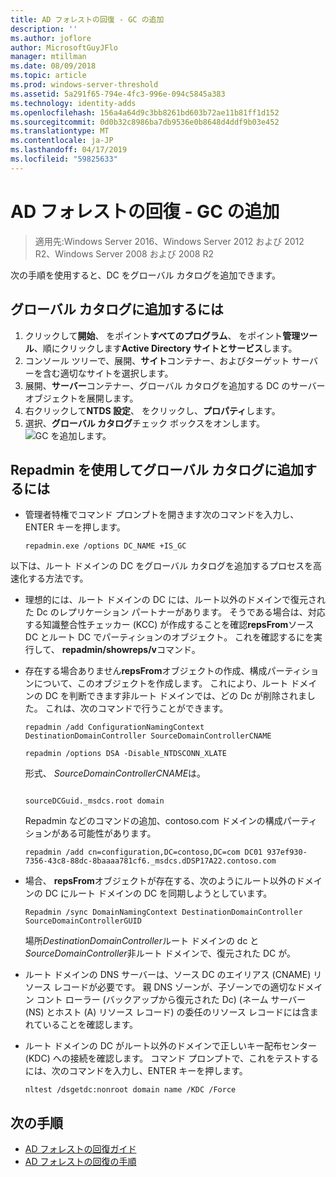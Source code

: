 ```yaml
---
title: AD フォレストの回復 - GC の追加
description: ''
ms.author: joflore
author: MicrosoftGuyJFlo
manager: mtillman
ms.date: 08/09/2018
ms.topic: article
ms.prod: windows-server-threshold
ms.assetid: 5a291f65-794e-4fc3-996e-094c5845a383
ms.technology: identity-adds
ms.openlocfilehash: 156a4a64d9c3bb8261bd603b72ae11b81ff1d152
ms.sourcegitcommit: 0d0b32c8986ba7db9536e0b8648d4ddf9b03e452
ms.translationtype: MT
ms.contentlocale: ja-JP
ms.lasthandoff: 04/17/2019
ms.locfileid: "59825633"
---
```

# <a name="ad-forest-recovery---adding-the-gc"></a>AD フォレストの回復 - GC の追加

>適用先:Windows Server 2016、Windows Server 2012 および 2012 R2、Windows Server 2008 および 2008 R2

次の手順を使用すると、DC をグローバル カタログを追加できます。  
  
## <a name="to-add-the-global-catalog"></a>グローバル カタログに追加するには  
  
1. クリックして**開始**、 をポイント**すべてのプログラム**、 をポイント**管理ツール**、順にクリックします**Active Directory サイトとサービス**します。  
2. コンソール ツリーで、展開、**サイト**コンテナー、およびターゲット サーバーを含む適切なサイトを選択します。  
3. 展開、**サーバー**コンテナー、グローバル カタログを追加する DC のサーバー オブジェクトを展開します。  
4. 右クリックして**NTDS 設定**、 をクリックし、**プロパティ**します。  
5. 選択、**グローバル カタログ**チェック ボックスをオンします。  
![GC を追加します。](media/AD-Forest-Recovery-Add-GC/addgc1.png)

## <a name="to-add-the-global-catalog-using-repadmin"></a>Repadmin を使用してグローバル カタログに追加するには  

- 管理者特権でコマンド プロンプトを開きます次のコマンドを入力し、ENTER キーを押します。  

   ```  
   repadmin.exe /options DC_NAME +IS_GC  
   ```  

以下は、ルート ドメインの DC をグローバル カタログを追加するプロセスを高速化する方法です。  

- 理想的には、ルート ドメインの DC には、ルート以外のドメインで復元された Dc のレプリケーション パートナーがあります。 そうである場合は、対応する知識整合性チェッカー (KCC) が作成することを確認**repsFrom**ソース DC とルート DC でパーティションのオブジェクト。 これを確認するにを実行して、 **repadmin/showreps/v**コマンド。 

- 存在する場合ありません**repsFrom**オブジェクトの作成、構成パーティションについて、このオブジェクトを作成します。 これにより、ルート ドメインの DC を判断できます非ルート ドメインでは、どの Dc が削除されました。 これは、次のコマンドで行うことができます。  

   ```
   repadmin /add ConfigurationNamingContext DestinationDomainController SourceDomainControllerCNAME  
   ```

   ```
   repadmin /options DSA -Disable_NTDSCONN_XLATE  
   ```

   形式、 *SourceDomainControllerCNAME*は。  

   ```
  
   sourceDCGuid._msdcs.root domain  
   ```

   Repadmin などのコマンドの追加、contoso.com ドメインの構成パーティションがある可能性があります。  

   ```
   repadmin /add cn=configuration,DC=contoso,DC=com DC01 937ef930-7356-43c8-88dc-8baaaa781cf6._msdcs.dDSP17A22.contoso.com  
   ```

- 場合、 **repsFrom**オブジェクトが存在する、次のようにルート以外のドメインの DC にルート ドメインの DC を同期しようとしています。  

   ```
   Repadmin /sync DomainNamingContext DestinationDomainController SourceDomainControllerGUID  
   ```

   場所*DestinationDomainController*ルート ドメインの dc と*SourceDomainController*非ルート ドメインで、復元された DC が。 

- ルート ドメインの DNS サーバーは、ソース DC のエイリアス (CNAME) リソース レコードが必要です。 親 DNS ゾーンが、子ゾーンでの適切なドメイン コント ローラー (バックアップから復元された Dc) (ネーム サーバー (NS) とホスト (A) リソース レコード) の委任のリソース レコードには含まれていることを確認します。 
- ルート ドメインの DC がルート以外のドメインで正しいキー配布センター (KDC) への接続を確認します。 コマンド プロンプトで、これをテストするには、次のコマンドを入力し、ENTER キーを押します。  

   ```
   nltest /dsgetdc:nonroot domain name /KDC /Force  
   ```

## <a name="next-steps"></a>次の手順

- [AD フォレストの回復ガイド](AD-Forest-Recovery-Guide.md)
- [AD フォレストの回復の手順](AD-Forest-Recovery-Procedures.md)  
